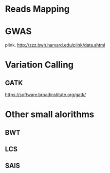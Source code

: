 # Reads Mapping

# GWAS
plink. http://zzz.bwh.harvard.edu/plink/data.shtml


# Variation Calling
## GATK
https://software.broadinstitute.org/gatk/

# Other small alorithms
## BWT
## LCS
## SAIS
